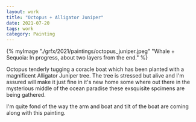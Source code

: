 ```yaml
---
layout: work 
title: "Octopus + Alligator Juniper" 
date: 2021-07-20
tags: work
category: Painting 
---
```


{% myImage "./grfx/2021/paintings/octopus_juniper.jpeg" "Whale + Sequoia: In progress, about two layers from the end." %}

Octopus tenderly tugging a coracle boat which has been planted with a magnificent Alligator Juniper tree.  The tree is stressed but alive and I'm assured will make it just fine in it's new home some where out there in the mysterious middle of the ocean paradise these exsquisite spcimens are being gathered. 

I'm quite fond of the way the arm and boat and tilt of the boat are coming along with this painting.  
